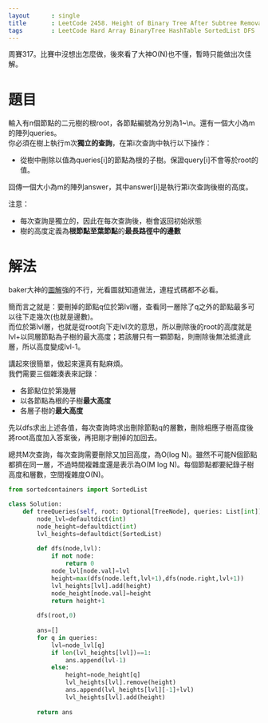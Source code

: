 ```yaml
--- 
layout      : single
title       : LeetCode 2458. Height of Binary Tree After Subtree Removal Queries
tags        : LeetCode Hard Array BinaryTree HashTable SortedList DFS
---
```

周賽317。比賽中沒想出怎麼做，後來看了大神O(N)也不懂，暫時只能做出次佳解。  

# 題目
輸入有n個節點的二元樹的根root，各節點編號為分別為1~\n。還有一個大小為m的陣列queries。  
你必須在樹上執行m次**獨立的查詢**，在第i次查詢中執行以下操作：  
- 從樹中刪除以值為queries[i]的節點為根的子樹。保證query[i]不會等於root的值。  

回傳一個大小為m的陣列answer，其中answer[i]是執行第i次查詢後樹的高度。  

注意：
- 每次查詢是獨立的，因此在每次查詢後，樹會返回初始狀態  
- 樹的高度定義為**根節點至葉節點**的**最長路徑中的邊數**  

# 解法
baker大神的[圖解](https://leetcode.com/problems/height-of-binary-tree-after-subtree-removal-queries/discuss/2757990/Python-3-Explanation-with-pictures-DFS)強的不行，光看圖就知道做法，連程式碼都不必看。  

簡而言之就是：要刪掉的節點q位於第lvl層，查看同一層除了q之外的節點最多可以往下走幾次(也就是邊數)。  
而位於第lvl層，也就是從root向下走lvl次的意思，所以刪除後的root的高度就是lvl+以同層節點為子樹的最大高度；若該層只有一顆節點，則刪除後無法抵達此層，所以高度變成lvl-1。  

講起來很簡單，做起來還真有點麻煩。  
我們需要三個雜湊表來記錄：  
- 各節點位於第幾層  
- 以各節點為根的子樹**最大高度**  
- 各層子樹的**最大高度**  

先以dfs求出上述各值，每次查詢時求出刪除節點q的層數，刪除相應子樹高度後將root高度加入答案後，再把剛才刪掉的加回去。  

總共M次查詢，每次查詢需要刪除又加回高度，為O(log N)。雖然不可能N個節點都擠在同一層，不過時間複雜度還是表示為O(M log N)。每個節點都要紀錄子樹高度和層數，空間複雜度O(N)。  

```python
from sortedcontainers import SortedList

class Solution:
    def treeQueries(self, root: Optional[TreeNode], queries: List[int]) -> List[int]:
        node_lvl=defaultdict(int)
        node_height=defaultdict(int)
        lvl_heights=defaultdict(SortedList)
        
        def dfs(node,lvl):
            if not node:
                return 0
            node_lvl[node.val]=lvl
            height=max(dfs(node.left,lvl+1),dfs(node.right,lvl+1))
            lvl_heights[lvl].add(height)
            node_height[node.val]=height
            return height+1
        
        dfs(root,0)
        
        ans=[]
        for q in queries:
            lvl=node_lvl[q]
            if len(lvl_heights[lvl])==1:
                ans.append(lvl-1)
            else:
                height=node_height[q]
                lvl_heights[lvl].remove(height)
                ans.append(lvl_heights[lvl][-1]+lvl)
                lvl_heights[lvl].add(height)
            
        return ans
```

